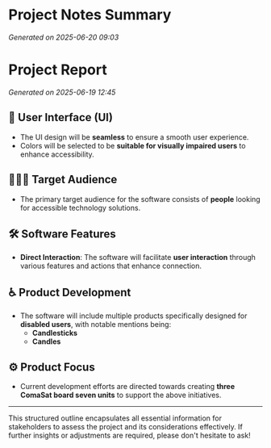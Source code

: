 # Project Notes Summary

*Generated on 2025-06-20 09:03*

# Project Report

*Generated on 2025-06-19 12:45*

## 🎨 **User Interface (UI)**
- The UI design will be **seamless** to ensure a smooth user experience.
- Colors will be selected to be **suitable for visually impaired users** to enhance accessibility.

## 🧑‍🤝‍🧑 **Target Audience**
- The primary target audience for the software consists of **people** looking for accessible technology solutions.

## 🛠️ **Software Features**
- **Direct Interaction**: The software will facilitate **user interaction** through various features and actions that enhance connection.
  
## ♿ **Product Development**
- The software will include multiple products specifically designed for **disabled users**, with notable mentions being:
  - **Candlesticks**
  - **Candles**
  
## ⚙️ **Product Focus**
- Current development efforts are directed towards creating **three ComaSat board seven units** to support the above initiatives. 

---

This structured outline encapsulates all essential information for stakeholders to assess the project and its considerations effectively. If further insights or adjustments are required, please don't hesitate to ask!